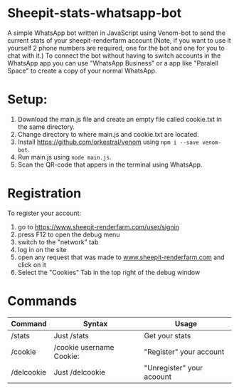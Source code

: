 # Sheepit-stats-whatsapp-bot
A simple WhatsApp bot written in JavaScript using Venom-bot to send the current stats of your sheepit-renderfarm account (Note, if you want to use it yourself 2 phone numbers are required, one for the bot and one for you to chat with it.) To connect the bot without having to switch accounts in the WhatsApp app you can use "WhatsApp Business" or a app like "Paralell Space" to create a copy of your normal WhatsApp.

# Setup:
1. Download the main.js file and create an empty file called cookie.txt in the same directory.
2. Change directory to where main.js and cookie.txt are located.
3. Install https://github.com/orkestral/venom using ` npm i --save venom-bot `.
4. Run main.js using ` node main.js `.
5. Scan the QR-code that appers in the terminal using WhatsApp.

# Registration

To register your account:
1. go to https://www.sheepit-renderfarm.com/user/signin 
2. press F12 to open the debug menu
3. switch to the "network" tab
4. log in on the site
5. open any request that was made to www.sheepit-renderfarm.com and click on it
6. Select the "Cookies" Tab in the top right of the debug window

# Commands

|  Command  |  Syntax   | Usage |
| ----------| ----------|------ |
|  /stats  |  Just /stats |Get your stats  |
| /cookie  | /cookie username Cookie:  | "Register" your account |
|/delcookie| Just /delcookie | "Unregister" your acoount |

